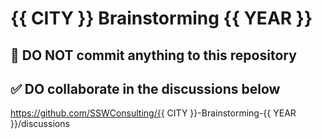 # {{ CITY }} Brainstorming {{ YEAR }}

## 🚫 **DO NOT** commit anything to this repository

## ✅ **DO** collaborate in the discussions below

https://github.com/SSWConsulting/{{ CITY }}-Brainstorming-{{ YEAR }}/discussions
